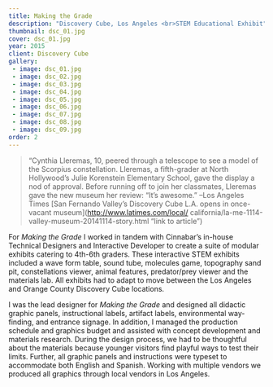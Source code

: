 ```yaml
---
title: Making the Grade
description: "Discovery Cube, Los Angeles <br>STEM Educational Exhibit"
thumbnail: dsc_01.jpg
cover: dsc_01.jpg
year: 2015
client: Discovery Cube
gallery:
 - image: dsc_01.jpg
 - image: dsc_02.jpg
 - image: dsc_03.jpg
 - image: dsc_04.jpg
 - image: dsc_05.jpg
 - image: dsc_06.jpg
 - image: dsc_07.jpg
 - image: dsc_08.jpg
 - image: dsc_09.jpg
order: 2
---
```

> “Cynthia Lleremas, 10, peered through a telescope to see a model of the Scorpius constellation. Lleremas, a fifth-grader at North Hollywood’s Julie Korenstein Elementary School, gave the display a nod of approval. Before running off to join her classmates, Lleremas gave the  new museum her review: “It’s awesome.” –Los Angeles Times [San Fernando Valley’s Discovery Cube L.A. opens in once-vacant museum](http://www.latimes.com/local/	california/la-me-1114-valley-museum-20141114-story.html “link to article”)

For _Making the Grade_ I worked in tandem with Cinnabar’s in-house Technical Designers and  Interactive Developer to create a suite of modular exhibits catering to 4th-6th graders. These interactive STEM exhibits included a wave form table, sound tube, molecules game, topography sand pit, constellations viewer, animal features, predator/prey viewer and the materials lab. All exhibits had to adapt to move between the Los Angeles and Orange County Discovery Cube locations.

I was the lead designer for _Making the Grade_ and designed all didactic graphic panels, instructional labels, artifact labels, environmental way-finding, and entrance signage. In addition, I managed the production schedule and graphics budget and assisted with concept development and materials research. During the design process, we had to be thoughtful about the materials because younger visitors find playful ways to test their limits. Further, all graphic panels and instructions were typeset to accommodate both English and Spanish. Working with multiple vendors we produced all graphics through local vendors in Los Angeles.	